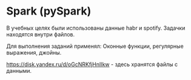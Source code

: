 # Spark (pySpark)
В учебных целях были использованы данные habr и spotify.
Задачки находятся внутри файлов.

Для выполнения заданий применял:
Оконные функции, регулярные выражения, джойны. 

https://disk.yandex.ru/d/oGcNRKfjHnIIkw - здесь хранятся файлы с данными.
